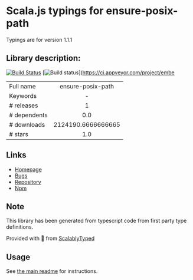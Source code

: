 
# Scala.js typings for ensure-posix-path

Typings are for version 1.1.1

## Library description:
[![Build Status](https://travis-ci.org/stefanpenner/ensure-posix-path.svg)](https://travis-ci.org/stefanpenner/ensure-posix-path) [![Build status](https://ci.appveyor.com/api/projects/status/bt015k54b2ohk1oi?svg=true)](https://ci.appveyor.com/project/embe

|                    |                 |
| ------------------ | :-------------: |
| Full name          | ensure-posix-path |
| Keywords           | - |
| # releases         | 1 |
| # dependents       | 0.0 |
| # downloads        | 2124190.6666666665 |
| # stars            | 1.0 |

## Links
- [Homepage](https://github.com/stefanpenner/ensure-posix-path#readme)
- [Bugs](https://github.com/stefanpenner/ensure-posix-path/issues)
- [Repository](https://github.com/stefanpenner/ensure-posix-path)
- [Npm](https://www.npmjs.com/package/ensure-posix-path)
    


## Note
This library has been generated from typescript code from first party type definitions.

Provided with :purple_heart: from [ScalablyTyped](https://github.com/oyvindberg/ScalablyTyped)

## Usage
See [the main readme](../../readme.md) for instructions.


